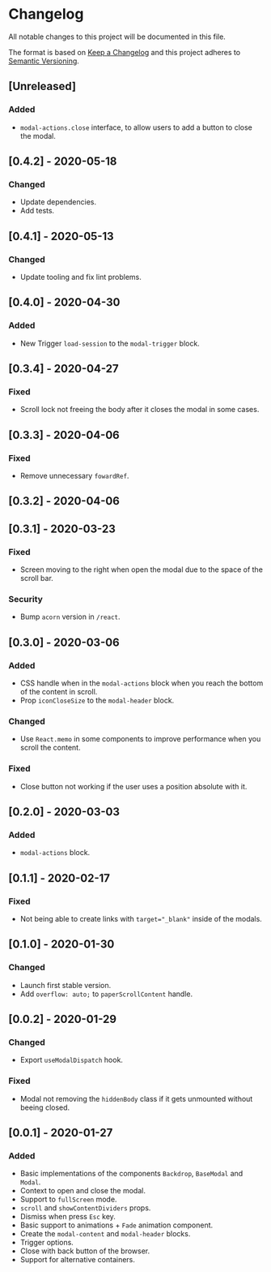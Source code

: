 # Changelog

All notable changes to this project will be documented in this file.

The format is based on [Keep a Changelog](http://keepachangelog.com/en/1.0.0/)
and this project adheres to [Semantic Versioning](http://semver.org/spec/v2.0.0.html).

## [Unreleased]
### Added
- `modal-actions.close` interface, to allow users to add a button to close the modal.

## [0.4.2] - 2020-05-18
### Changed
- Update dependencies.
- Add tests.

## [0.4.1] - 2020-05-13
### Changed
- Update tooling and fix lint problems.

## [0.4.0] - 2020-04-30
### Added
- New Trigger `load-session` to the `modal-trigger` block.

## [0.3.4] - 2020-04-27
### Fixed
- Scroll lock not freeing the body after it closes the modal in some cases.

## [0.3.3] - 2020-04-06
### Fixed
- Remove unnecessary `fowardRef`.

## [0.3.2] - 2020-04-06

## [0.3.1] - 2020-03-23
### Fixed
- Screen moving to the right when open the modal due to the space of the scroll bar.

### Security
- Bump `acorn` version in `/react`.

## [0.3.0] - 2020-03-06
### Added
- CSS handle when in the `modal-actions` block when you reach the bottom of the content in scroll.
- Prop `iconCloseSize` to the `modal-header` block.

### Changed
- Use `React.memo` in some components to improve performance when you scroll the content.

### Fixed
- Close button not working if the user uses a position absolute with it.

## [0.2.0] - 2020-03-03
### Added
- `modal-actions` block.

## [0.1.1] - 2020-02-17
### Fixed
- Not being able to create links with `target="_blank"` inside of the modals.

## [0.1.0] - 2020-01-30
### Changed
- Launch first stable version.
- Add `overflow: auto;` to `paperScrollContent` handle.

## [0.0.2] - 2020-01-29
### Changed
- Export `useModalDispatch` hook.

### Fixed
- Modal not removing the `hiddenBody` class if it gets unmounted without beeing closed.

## [0.0.1] - 2020-01-27
### Added
- Basic implementations of the components `Backdrop`, `BaseModal` and `Modal`.
- Context to open and close the modal.
- Support to `fullScreen` mode.
- `scroll` and `showContentDividers` props.
- Dismiss when press `Esc` key.
- Basic support to animations + `Fade` animation component.
- Create the `modal-content` and `modal-header` blocks.
- Trigger options.
- Close with back button of the browser.
- Support for alternative containers.
